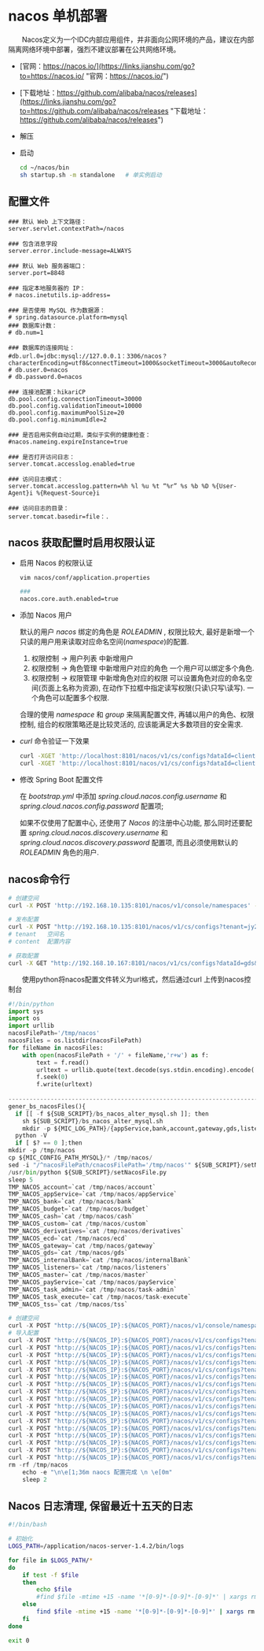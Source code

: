 # nacos 单机部署

　　Nacos定义为一个IDC内部应用组件，并非面向公网环境的产品，建议在内部隔离网络环境中部署，强烈不建议部署在公共网络环境。

* [官网：https://nacos.io/](https://links.jianshu.com/go?to=https://nacos.io/ "官网：https://nacos.io/")
* [下载地址：https://github.com/alibaba/nacos/releases](https://links.jianshu.com/go?to=https://github.com/alibaba/nacos/releases "下载地址：https://github.com/alibaba/nacos/releases")
* 解压
* 启动

  ```bash
  cd ~/nacos/bin
  sh startup.sh -m standalone   # 单实例启动

  ```

## 配置文件

```properties
### 默认 Web 上下文路径：
server.servlet.contextPath=/nacos

### 包含消息字段
server.error.include-message=ALWAYS

### 默认 Web 服务器端口：
server.port=8848

### 指定本地服务器的 IP：
# nacos.inetutils.ip-address=

### 是否使用 MySQL 作为数据源：
# spring.datasource.platform=mysql
### 数据库计数：
# db.num=1

### 数据库的连接网址：
#db.url.0=jdbc:mysql://127.0.0.1：3306/nacos？characterEncoding=utf8&connectTimeout=1000&socketTimeout=3000&autoReconnect=true&useUnicode=true&useSSL=false&serverTimezone=UTC
# db.user.0=nacos
# db.password.0=nacos

### 连接池配置：hikariCP
db.pool.config.connectionTimeout=30000
db.pool.config.validationTimeout=10000
db.pool.config.maximumPoolSize=20
db.pool.config.minimumIdle=2

### 是否启用实例自动过期，类似于实例的健康检查：
#nacos.nameing.expireInstance=true

### 是否打开访问日志：
server.tomcat.accesslog.enabled=true

### 访问日志模式：
server.tomcat.accesslog.pattern=%h %l %u %t “%r” %s %b %D %{User-Agent}i %{Request-Source}i

### 访问日志的目录：
server.tomcat.basedir=file：.

```

## nacos 获取配置时启用权限认证

* 启用 Nacos 的权限认证

  `vim nacos/conf/application.properties`

  ```bash
  ### 
  nacos.core.auth.enabled=true
  ```
* 添加 Nacos 用户

  默认的用户 *nacos* 绑定的角色是 *ROLE*​*ADMIN* , 权限比较大, 最好是新增一个只读的用户用来读取对应命名空间(*namespace*)的配置.

  1. 权限控制 -> 用户列表 中新增用户
  2. 权限控制 -> 角色管理 中新增用户对应的角色  一个用户可以绑定多个角色.
  3. 权限控制 -> 权限管理 中新增角色对应的权限  可以设置角色对应的命名空间(页面上名称为资源), 在动作下拉框中指定读写权限(只读\只写\读写).  一个角色可以配置多个权限.

  合理的使用 *namespace* 和 *group* 来隔离配置文件, 再辅以用户的角色、权限控制, 组合的权限策略还是比较灵活的, 应该能满足大多数项目的安全需求.
* &#x20;*curl* 命令验证一下效果

  ```bash
  curl -XGET 'http://localhost:8101/nacos/v1/cs/configs?dataId=client&group=DEFAULT_GROUP&tenant=jy2v&username=nstc&password=Ninestar123'
  curl -XGET 'http://localhost:8101/nacos/v1/cs/configs?dataId=client&group=DEFAULT_GROUP&tenant=jy2v&username=nacos&password=nacos'

  ```
* 修改 Spring Boot 配置文件

  在 *bootstrap.yml* 中添加 *spring.cloud.nacos.config.username* 和 *spring.cloud.nacos.config.password* 配置项;

  如果不仅使用了配置中心, 还使用了 *Nacos* 的注册中心功能, 那么同时还要配置 *spring.cloud.nacos.discovery.username* 和 *spring.cloud.nacos.discovery.password* 配置项, 而且必须使用默认的 *ROLE*​*ADMIN* 角色的用户.

## nacos命令行

```bash
# 创建空间
curl -X POST 'http://192.168.10.135:8101/nacos/v1/console/namespaces' -d 'customNamespaceId=jy2v&namespaceName=jy2v&namespaceDesc=jy2v'

# 发布配置
curl -X POST "http://192.168.10.135:8101/nacos/v1/cs/configs?tenant=jy2v&dataId=client&group=DEFAULT_GROUP&content=user.id=1%0Auser.name=james%0Auser.age=17&type=yaml"
# tenant   空间名
# content  配置内容

# 获取配置
curl -X GET "http://192.168.10.167:8101/nacos/v1/cs/configs?dataId=gds&group=DEFAULT_GROUP&tenant=jy2v"
```

　　使用python将nacos配置文件转义为url格式，然后通过curl 上传到nacos控制台

```python
#!/bin/python
import sys
import os
import urllib
nacosFilePath='/tmp/nacos'
nacosFiles = os.listdir(nacosFilePath)
for fileName in nacosFiles:
    with open(nacosFilePath + '/' + fileName,'r+w') as f:
        text = f.read()
        urltext = urllib.quote(text.decode(sys.stdin.encoding).encode('utf8'))
        f.seek(0)
        f.write(urltext)
    
-------------------------------------------------------------------------------------------------------------
gener_bs_nacosFiles(){
  if [[ -f ${SUB_SCRIPT}/bs_nacos_alter_mysql.sh ]]; then
    sh ${SUB_SCRIPT}/bs_nacos_alter_mysql.sh
    mkdir -p ${MIC_LOG_PATH}/{appService,bank,account,gateway,gds,listeners,payService,master,internal-bank,cash,derivatives,budget,ecd,custom,tss,task-admin,task-execute}
  python -V
  if [ $? == 0 ];then
mkdir -p /tmp/nacos
cp ${MIC_CONFIG_PATH_MYSQL}/* /tmp/nacos/
sed -i "/^nacosFilePath/cnacosFilePath='/tmp/nacos'" ${SUB_SCRIPT}/setNacosFile.py
/usr/bin/python ${SUB_SCRIPT}/setNacosFile.py
sleep 5
TMP_NACOS_account=`cat /tmp/nacos/account`
TMP_NACOS_appService=`cat /tmp/nacos/appService`
TMP_NACOS_bank=`cat /tmp/nacos/bank`
TMP_NACOS_budget=`cat /tmp/nacos/budget`
TMP_NACOS_cash=`cat /tmp/nacos/cash`
TMP_NACOS_custom=`cat /tmp/nacos/custom`
TMP_NACOS_derivatives=`cat /tmp/nacos/derivatives`
TMP_NACOS_ecd=`cat /tmp/nacos/ecd`
TMP_NACOS_gateway=`cat /tmp/nacos/gateway`
TMP_NACOS_gds=`cat /tmp/nacos/gds`
TMP_NACOS_internalBank=`cat /tmp/nacos/internalBank`
TMP_NACOS_listeners=`cat /tmp/nacos/listeners`
TMP_NACOS_master=`cat /tmp/nacos/master`
TMP_NACOS_payService=`cat /tmp/nacos/payService`
TMP_NACOS_task_admin=`cat /tmp/nacos/task-admin`
TMP_NACOS_task_execute=`cat /tmp/nacos/task-execute`
TMP_NACOS_tss=`cat /tmp/nacos/tss`

# 创建空间
curl -X POST "http://${NACOS_IP}:${NACOS_PORT}/nacos/v1/console/namespaces" -d "customNamespaceId=${NACOS_SPACE}&namespaceName=${NACOS_SPACE}&namespaceDesc=${NACOS_SPACE}"
# 导入配置
curl -X POST "http://${NACOS_IP}:${NACOS_PORT}/nacos/v1/cs/configs?tenant=${NACOS_SPACE}&dataId=account&group=DEFAULT_GROUP&content=${TMP_NACOS_account}"
curl -X POST "http://${NACOS_IP}:${NACOS_PORT}/nacos/v1/cs/configs?tenant=${NACOS_SPACE}&dataId=appService&group=DEFAULT_GROUP&content=${TMP_NACOS_appService}"
curl -X POST "http://${NACOS_IP}:${NACOS_PORT}/nacos/v1/cs/configs?tenant=${NACOS_SPACE}&dataId=bank&group=DEFAULT_GROUP&content=${TMP_NACOS_bank}"
curl -X POST "http://${NACOS_IP}:${NACOS_PORT}/nacos/v1/cs/configs?tenant=${NACOS_SPACE}&dataId=budget&group=DEFAULT_GROUP&content=${TMP_NACOS_budget}"
curl -X POST "http://${NACOS_IP}:${NACOS_PORT}/nacos/v1/cs/configs?tenant=${NACOS_SPACE}&dataId=cash&group=DEFAULT_GROUP&content=${TMP_NACOS_cash}"
curl -X POST "http://${NACOS_IP}:${NACOS_PORT}/nacos/v1/cs/configs?tenant=${NACOS_SPACE}&dataId=custom&group=DEFAULT_GROUP&content=${TMP_NACOS_custom}"
curl -X POST "http://${NACOS_IP}:${NACOS_PORT}/nacos/v1/cs/configs?tenant=${NACOS_SPACE}&dataId=derivatives&group=DEFAULT_GROUP&content=${TMP_NACOS_derivatives}"
curl -X POST "http://${NACOS_IP}:${NACOS_PORT}/nacos/v1/cs/configs?tenant=${NACOS_SPACE}&dataId=ecd&group=DEFAULT_GROUP&content=${TMP_NACOS_ecd}"
curl -X POST "http://${NACOS_IP}:${NACOS_PORT}/nacos/v1/cs/configs?tenant=${NACOS_SPACE}&dataId=gateway&group=DEFAULT_GROUP&content=${TMP_NACOS_gateway}"
curl -X POST "http://${NACOS_IP}:${NACOS_PORT}/nacos/v1/cs/configs?tenant=${NACOS_SPACE}&dataId=gds&group=DEFAULT_GROUP&content=${TMP_NACOS_gds}"
curl -X POST "http://${NACOS_IP}:${NACOS_PORT}/nacos/v1/cs/configs?tenant=${NACOS_SPACE}&dataId=internalBank&group=DEFAULT_GROUP&content=${TMP_NACOS_internalBank}"
curl -X POST "http://${NACOS_IP}:${NACOS_PORT}/nacos/v1/cs/configs?tenant=${NACOS_SPACE}&dataId=listeners&group=DEFAULT_GROUP&content=${TMP_NACOS_listeners}"
curl -X POST "http://${NACOS_IP}:${NACOS_PORT}/nacos/v1/cs/configs?tenant=${NACOS_SPACE}&dataId=master&group=DEFAULT_GROUP&content=${TMP_NACOS_master}"
curl -X POST "http://${NACOS_IP}:${NACOS_PORT}/nacos/v1/cs/configs?tenant=${NACOS_SPACE}&dataId=payService&group=DEFAULT_GROUP&content=${TMP_NACOS_payService}"
curl -X POST "http://${NACOS_IP}:${NACOS_PORT}/nacos/v1/cs/configs?tenant=${NACOS_SPACE}&dataId=task-admin&group=DEFAULT_GROUP&content=${TMP_NACOS_task_admin}"
curl -X POST "http://${NACOS_IP}:${NACOS_PORT}/nacos/v1/cs/configs?tenant=${NACOS_SPACE}&dataId=task-execute&group=DEFAULT_GROUP&content=${TMP_NACOS_task_execute}"
curl -X POST "http://${NACOS_IP}:${NACOS_PORT}/nacos/v1/cs/configs?tenant=${NACOS_SPACE}&dataId=tss&group=DEFAULT_GROUP&content=${TMP_NACOS_tss}"
rm -rf /tmp/nacos
    echo -e "\n\e[1;36m naocs 配置完成 \n \e[0m"
    sleep 2
```

## Nacos 日志清理, 保留最近十五天的日志

```bash
#!/bin/bash

# 初始化
LOGS_PATH=/application/nacos-server-1.4.2/bin/logs

for file in $LOGS_PATH/*
do
    if test -f $file
    then
        echo $file
        #find $file -mtime +15 -name '*[0-9]*-[0-9]*-[0-9]*' | xargs rm -f
    else
        find $file -mtime +15 -name '*[0-9]*-[0-9]*-[0-9]*' | xargs rm -f
    fi
done

exit 0
```
